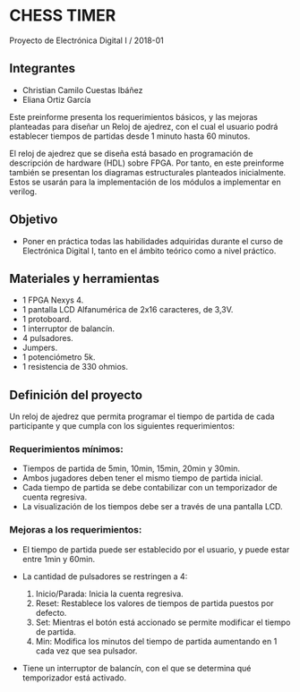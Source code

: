 # CHESS TIMER
Proyecto de Electrónica Digital I / 2018-01

## Integrantes
- Christian Camilo Cuestas Ibáñez 
- Eliana Ortiz García

Este preinforme presenta los requerimientos básicos, y las mejoras planteadas para diseñar un Reloj de ajedrez, con el cual el usuario podrá establecer tiempos de partidas desde 1 minuto hasta 60 minutos. 

El reloj de ajedrez que se diseña está basado en programación de descripción de hardware (HDL) sobre FPGA. Por tanto, en este preinforme también se presentan los diagramas estructurales planteados inicialmente. Estos se usarán para la implementación de los módulos a implementar en verilog.

## Objetivo
- Poner en práctica todas las habilidades adquiridas durante el curso de Electrónica Digital I, tanto en el ámbito teórico como a nivel práctico.

## Materiales y herramientas

- 1 FPGA Nexys 4.
- 1 pantalla LCD Alfanumérica de 2x16 caracteres, de 3,3V.
- 1 protoboard.
- 1 interruptor de balancín.
- 4 pulsadores.
- Jumpers.
- 1 potenciómetro 5k.
- 1 resistencia de 330 ohmios.

## Definición del proyecto
Un reloj de ajedrez que permita programar el tiempo de partida de cada participante y que cumpla con los siguientes requerimientos:

### Requerimientos mínimos:

- Tiempos de partida de 5min, 10min, 15min, 20min y 30min.
- Ambos jugadores deben tener el mismo tiempo de partida inicial.
- Cada tiempo de partida se debe contabilizar con un temporizador de cuenta regresiva.
- La visualización de los tiempos debe ser a través de una pantalla LCD.

### Mejoras a los requerimientos:

- El tiempo de partida puede ser establecido por el usuario, y puede estar entre 1min y 60min. 
- La cantidad de pulsadores se restringen a 4:

	1. Inicio/Parada: Inicia la cuenta regresiva.
	2. Reset: Restablece los valores de tiempos de partida puestos por defecto.
	3. Set: Mientras el botón está accionado se permite modificar el tiempo de partida.
	4. Min: Modifica los minutos del tiempo de partida aumentando en 1 cada vez que sea pulsador.
  
- Tiene un interruptor de balancín, con el que se determina qué temporizador está activado.
